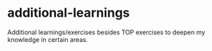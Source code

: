 # additional-learnings

Additional learnings/exercises besides TOP exercises to deepen my knowledge in certain areas. 